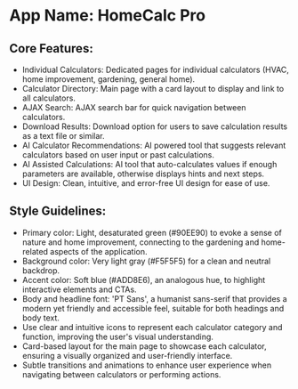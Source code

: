 # **App Name**: HomeCalc Pro

## Core Features:

- Individual Calculators: Dedicated pages for individual calculators (HVAC, home improvement, gardening, general home).
- Calculator Directory: Main page with a card layout to display and link to all calculators.
- AJAX Search: AJAX search bar for quick navigation between calculators.
- Download Results: Download option for users to save calculation results as a text file or similar.
- AI Calculator Recommendations: AI powered tool that suggests relevant calculators based on user input or past calculations.
- AI Assisted Calculations: AI tool that auto-calculates values if enough parameters are available, otherwise displays hints and next steps.
- UI Design: Clean, intuitive, and error-free UI design for ease of use.

## Style Guidelines:

- Primary color: Light, desaturated green (#90EE90) to evoke a sense of nature and home improvement, connecting to the gardening and home-related aspects of the application.
- Background color: Very light gray (#F5F5F5) for a clean and neutral backdrop.
- Accent color: Soft blue (#ADD8E6), an analogous hue, to highlight interactive elements and CTAs.
- Body and headline font: 'PT Sans', a humanist sans-serif that provides a modern yet friendly and accessible feel, suitable for both headings and body text.
- Use clear and intuitive icons to represent each calculator category and function, improving the user's visual understanding.
- Card-based layout for the main page to showcase each calculator, ensuring a visually organized and user-friendly interface.
- Subtle transitions and animations to enhance user experience when navigating between calculators or performing actions.